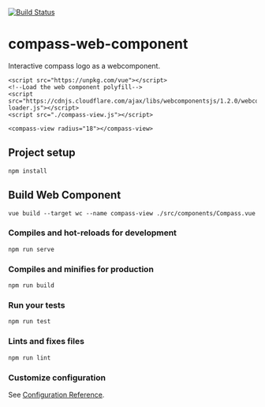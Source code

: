 [![Build Status](https://travis-ci.com/rasifix/compass-web-component.svg?branch=master)](https://travis-ci.com/rasifix/compass-web-component)

# compass-web-component
Interactive compass logo as a webcomponent.

```
<script src="https://unpkg.com/vue"></script>
<!--Load the web component polyfill-->
<script src="https://cdnjs.cloudflare.com/ajax/libs/webcomponentsjs/1.2.0/webcomponents-loader.js"></script>
<script src="./compass-view.js"></script>

<compass-view radius="18"></compass-view>
```

## Project setup
```
npm install
```

## Build Web Component
```
vue build --target wc --name compass-view ./src/components/Compass.vue
```

### Compiles and hot-reloads for development
```
npm run serve
```

### Compiles and minifies for production
```
npm run build
```

### Run your tests
```
npm run test
```

### Lints and fixes files
```
npm run lint
```

### Customize configuration
See [Configuration Reference](https://cli.vuejs.org/config/).
